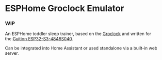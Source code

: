 # ESPHome Groclock Emulator

### WIP

An ESPHome toddler sleep trainer, based on the [Groclock](https://www.target.com.au/p/the-gro-company-groclock/51891015) and written for the [Guition ESP32-S3-4848S040](https://devices.esphome.io/devices/Guition-ESP32-S3-4848S040).

Can be integrated into Home Assistant or used standalone via a built-in web server.